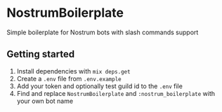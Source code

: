 # NostrumBoilerplate

Simple boilerplate for Nostrum bots with slash commands support

## Getting started

1. Install dependencies with `mix deps.get`
2. Create a `.env` file from `.env.example`
3. Add your token and optionally test guild id to the `.env` file
4. Find and replace `NostrumBoilerplate` and `:nostrum_boilerplate` with your
   own bot name
